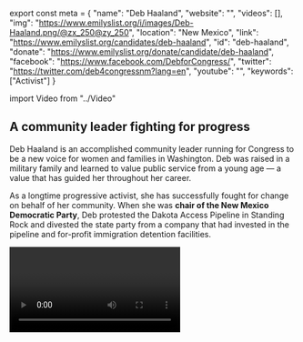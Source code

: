 export const meta = {
  "name": "Deb Haaland",
  "website": "",
  "videos": [],
  "img": "https://www.emilyslist.org/i/images/Deb-Haaland.png/@zx_250@zy_250",
  "location": "New Mexico",
  "link": "https://www.emilyslist.org/candidates/deb-haaland",
  "id": "deb-haaland",
  "donate": "https://www.emilyslist.org/donate/candidate/deb-haaland",
  "facebook": "https://www.facebook.com/DebforCongress/",
  "twitter": "https://twitter.com/deb4congressnm?lang=en",
  "youtube": "",
  "keywords": ["Activist"]
}

import Video from "../Video"

## A community leader fighting for progress

Deb Haaland is an accomplished community leader running for Congress to be a new voice for women and families in Washington. Deb was raised in a military family and learned to value public service from a young age — a value that has guided her throughout her career.

As a longtime progressive activist, she has successfully fought for change on behalf of her community. When she was **chair of the New Mexico Democratic Party**, Deb protested the Dakota Access Pipeline in Standing Rock and divested the state party from a company that had invested in the pipeline and for-profit immigration detention facilities.


<Video id="AKxj7PXT0hs" />

Deb is a member of the Laguna Pueblo tribe who lives in Albuquerque and is a proud single mom of an LGBTQ daughter.


## A champion for New Mexico’s working families

Deb is driven by her desire to fight for policies that expand economic opportunity for hard-working New Mexicans and to serve as a voice at the table for those whose voices are often underrepresented. “I’m running for Congress to bring opportunities to New Mexican families like mine: families who have struggled, who have worked tirelessly just to get by,” she has said. Deb’s priorities include protecting and expanding quality affordable health care, increasing funding for public education, fighting discrimination in all its forms, and other progressive policies that help expand economic opportunity for working families. “In Congress, I want to take my experience and fight to expand support for families who are hurting,” she has said.

## A must-win race for an open seat

Deb is running to fill the seat left open by EMILY’s List-endorsed New Mexico gubernatorial candidate Michelle Lujan Grisham. Following her win in the Democratic primary, Deb has shown she has what it takes to deliver this must-win seat for Democrats to take back the House. She also could make history as the first Native American woman to serve in Congress. “I am not running just to make history — although it is way past time for a voice like mine,” she has said. The EMILY’s List community is proud to stand with this champion for progress in her fight to represent New Mexicans in Washington.
